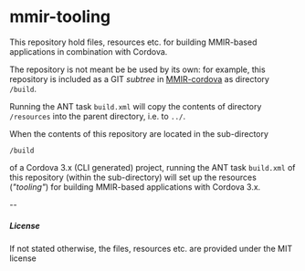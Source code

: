 mmir-tooling
============

This repository hold files, resources etc. for building MMIR-based applications in
combination with Cordova.


The repository is not meant be be used by its own:
for example, this repository is included as a GIT _subtree_ in [MMIR-cordova][1] as
directory ```/build```.


Running the ANT task ```build.xml``` will copy the contents of directory 
```/resources``` into the parent directory, i.e. to ```../```.

When the contents of this repository are located in the sub-directory

    /build

of a Cordova 3.x (CLI generated) project, running the ANT task ```build.xml```
of this repository (within the sub-directory) will set up the resources
(_"tooling"_) for building MMIR-based applications with Cordova 3.x.

--
##### License

If not stated otherwise, the files, resources etc. are provided under the MIT license


[1]: https://github.com/mmig/mmir-cordova
